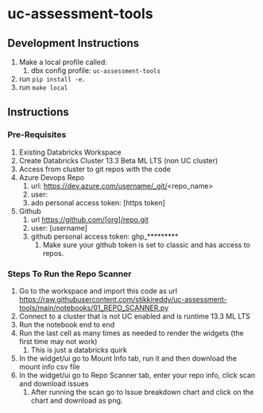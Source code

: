 # uc-assessment-tools

## Development Instructions

1. Make a local profile called:
   1. dbx config profile: `uc-assessment-tools`
2. run `pip install -e. `
3. run `make local`

## Instructions

### Pre-Requisites

1. Existing Databricks Workspace
2. Create Databricks Cluster 13.3 Beta ML LTS (non UC cluster)
3. Access from cluster to git repos with the code
4. Azure Devops Repo
   1. url: https://dev.azure.com/username/_git/<repo_name>
   2. user: <username>
   3. ado personal access token: [https token]
5. Github
   1. url https://github.com/[org]/repo.git
   2. user: [username]
   3. github personal access token: ghp_*********
      1. Make sure your github token is set to classic and has access to repos.

### Steps To Run the Repo Scanner

1. Go to the workspace and import this code as url
https://raw.githubusercontent.com/stikkireddy/uc-assessment-tools/main/notebooks/01_REPO_SCANNER.py
2. Connect to a cluster that is not UC enabled and is runtime 13.3 ML LTS
3. Run the notebook end to end
4. Run the last cell as many times as needed to render the widgets (the first time may not work)
    1. This is just a databricks quirk
5. In the widget/ui go to Mount Info tab, run it and then download the mount info csv file
6. In the widget/ui go to Repo Scanner tab, enter your repo info, click scan and download issues
   1. After running the scan go to Issue breakdown chart and click on the chart and download as png.

